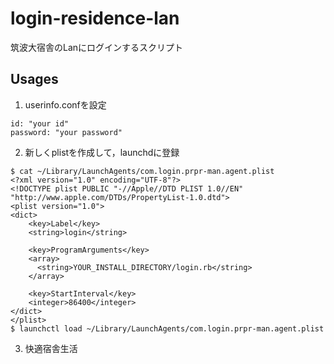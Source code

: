 # login-residence-lan
筑波大宿舎のLanにログインするスクリプト

## Usages

1. userinfo.confを設定
```
id: "your id"
password: "your password"
```

2. 新しくplistを作成して，launchdに登録
```
$ cat ~/Library/LaunchAgents/com.login.prpr-man.agent.plist
<?xml version="1.0" encoding="UTF-8"?>
<!DOCTYPE plist PUBLIC "-//Apple//DTD PLIST 1.0//EN" "http://www.apple.com/DTDs/PropertyList-1.0.dtd">
<plist version="1.0">
<dict>
    <key>Label</key>
    <string>login</string>

    <key>ProgramArguments</key>
    <array>
      <string>YOUR_INSTALL_DIRECTORY/login.rb</string>
    </array>

    <key>StartInterval</key>
    <integer>86400</integer>
</dict>
</plist>
$ launchctl load ~/Library/LaunchAgents/com.login.prpr-man.agent.plist
```

3. 快適宿舎生活
